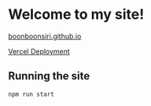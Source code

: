 # Welcome to my site!

[boonboonsiri.github.io](https://boonboonsiri.github.io)

[Vercel Deployment](https://boonboonsiri-personal-site.vercel.app)

## Running the site

```
npm run start
```
